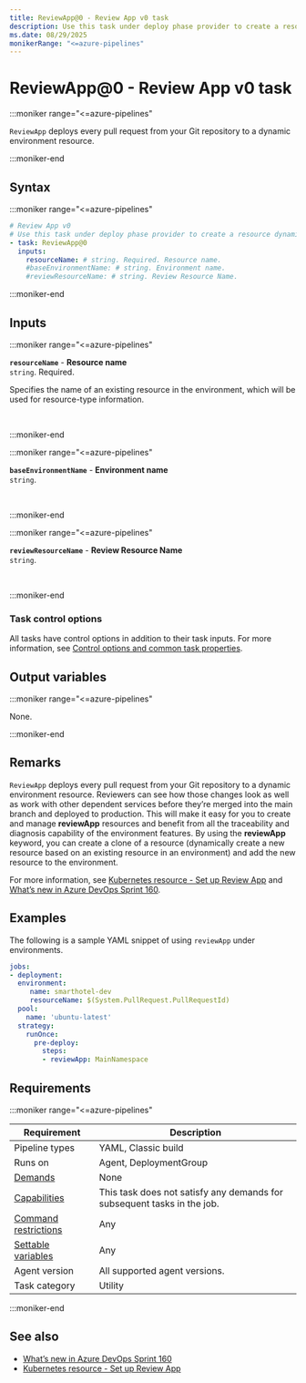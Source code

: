 ```yaml
---
title: ReviewApp@0 - Review App v0 task
description: Use this task under deploy phase provider to create a resource dynamically.
ms.date: 08/29/2025
monikerRange: "<=azure-pipelines"
---
```


# ReviewApp@0 - Review App v0 task

<!-- :::description::: -->
:::moniker range="<=azure-pipelines"

<!-- :::editable-content name="description"::: -->
`ReviewApp` deploys every pull request from your Git repository to a dynamic environment resource.
<!-- :::editable-content-end::: -->

:::moniker-end
<!-- :::description-end::: -->

<!-- :::syntax::: -->
## Syntax

:::moniker range="<=azure-pipelines"

```yaml
# Review App v0
# Use this task under deploy phase provider to create a resource dynamically.
- task: ReviewApp@0
  inputs:
    resourceName: # string. Required. Resource name. 
    #baseEnvironmentName: # string. Environment name. 
    #reviewResourceName: # string. Review Resource Name.
```

:::moniker-end
<!-- :::syntax-end::: -->

<!-- :::inputs::: -->
## Inputs

<!-- :::item name="resourceName"::: -->
:::moniker range="<=azure-pipelines"

**`resourceName`** - **Resource name**<br>
`string`. Required.<br>
<!-- :::editable-content name="helpMarkDown"::: -->
Specifies the name of an existing resource in the environment, which will be used for resource-type information.
<!-- :::editable-content-end::: -->
<br>

:::moniker-end
<!-- :::item-end::: -->
<!-- :::item name="baseEnvironmentName"::: -->
:::moniker range="<=azure-pipelines"

**`baseEnvironmentName`** - **Environment name**<br>
`string`.<br>
<!-- :::editable-content name="helpMarkDown"::: -->
<!-- :::editable-content-end::: -->
<br>

:::moniker-end
<!-- :::item-end::: -->
<!-- :::item name="reviewResourceName"::: -->
:::moniker range="<=azure-pipelines"

**`reviewResourceName`** - **Review Resource Name**<br>
`string`.<br>
<!-- :::editable-content name="helpMarkDown"::: -->
<!-- :::editable-content-end::: -->
<br>

:::moniker-end
<!-- :::item-end::: -->

### Task control options

All tasks have control options in addition to their task inputs. For more information, see [Control options and common task properties](/azure/devops/pipelines/yaml-schema/steps-task#common-task-properties).
<!-- :::inputs-end::: -->

<!-- :::outputVariables::: -->
## Output variables

:::moniker range="<=azure-pipelines"

None.

:::moniker-end
<!-- :::outputVariables-end::: -->

<!-- :::remarks::: -->
<!-- :::editable-content name="remarks"::: -->
## Remarks

`ReviewApp` deploys every pull request from your Git repository to a dynamic environment resource. Reviewers can see how those changes look as well as work with other dependent services before they’re merged into the main branch and deployed to production. This will make it easy for you to create and manage **reviewApp** resources and benefit from all the traceability and diagnosis capability of the environment features. By using the **reviewApp** keyword, you can create a clone of a resource (dynamically create a new resource based on an existing resource in an environment) and add the new resource to the environment.

For more information, see [Kubernetes resource - Set up Review App](/azure/devops/pipelines/process/environments-kubernetes#set-up-review-app) and [What’s new in Azure DevOps Sprint 160](https://devblogs.microsoft.com/devops/whats-new-in-azure-devops-sprint-160/).
<!-- :::editable-content-end::: -->
<!-- :::remarks-end::: -->

<!-- :::examples::: -->
<!-- :::editable-content name="examples"::: -->
## Examples

The following is a sample YAML snippet of using `reviewApp` under environments.

```yaml
jobs:
- deployment:
  environment: 
     name: smarthotel-dev      
     resourceName: $(System.PullRequest.PullRequestId) 
  pool:
    name: 'ubuntu-latest'
  strategy:                 
    runOnce:            
      pre-deploy: 
        steps:       
        - reviewApp: MainNamespace
```
<!-- :::editable-content-end::: -->
<!-- :::examples-end::: -->

<!-- :::properties::: -->
## Requirements

:::moniker range="<=azure-pipelines"

| Requirement | Description |
|-------------|-------------|
| Pipeline types | YAML, Classic build |
| Runs on | Agent, DeploymentGroup |
| [Demands](/azure/devops/pipelines/process/demands) | None |
| [Capabilities](/azure/devops/pipelines/agents/agents#capabilities) | This task does not satisfy any demands for subsequent tasks in the job. |
| [Command restrictions](/azure/devops/pipelines/security/templates#agent-logging-command-restrictions) | Any |
| [Settable variables](/azure/devops/pipelines/security/templates#agent-logging-command-restrictions) | Any |
| Agent version | All supported agent versions. |
| Task category | Utility |

:::moniker-end
<!-- :::properties-end::: -->

<!-- :::see-also::: -->
<!-- :::editable-content name="seeAlso"::: -->
## See also

- [What’s new in Azure DevOps Sprint 160](https://devblogs.microsoft.com/devops/whats-new-in-azure-devops-sprint-160/)
- [Kubernetes resource - Set up Review App](/azure/devops/pipelines/process/environments-kubernetes#set-up-review-app)
<!-- :::editable-content-end::: -->
<!-- :::see-also-end::: -->